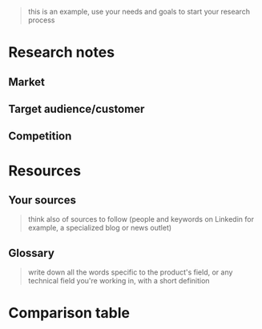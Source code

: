 
> this is an example, use your needs and goals to start your research process

# Research notes

## Market


## Target audience/customer



## Competition


# Resources
## Your sources
> think also of sources to follow (people and keywords on Linkedin for example, a specialized blog or news outlet)

## Glossary
> write down all the words specific to the product's field, or any technical field you're working in, with a short definition


# Comparison table


